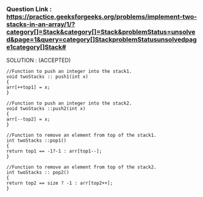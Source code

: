 ### Question Link : https://practice.geeksforgeeks.org/problems/implement-two-stacks-in-an-array/1/?category[]=Stack&category[]=Stack&problemStatus=unsolved&page=1&query=category[]StackproblemStatusunsolvedpage1category[]Stack#


SOLUTION : (ACCEPTED)

```
//Function to push an integer into the stack1.
void twoStacks :: push1(int x)
{
arr[++top1] = x;
}
   
//Function to push an integer into the stack2.
void twoStacks ::push2(int x)
{
arr[--top2] = x;
}
   
//Function to remove an element from top of the stack1.
int twoStacks ::pop1()
{
return top1 == -1?-1 : arr[top1--];
}

//Function to remove an element from top of the stack2.
int twoStacks :: pop2()
{
return top2 == size ? -1 : arr[top2++];
}
```